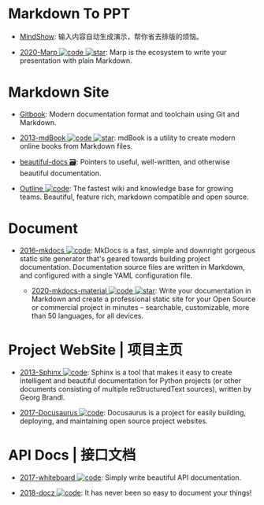 # Markdown To PPT

- [MindShow](https://www.mindshow.fun/#/home): 输入内容自动生成演示，帮你省去排版的烦恼。

- [2020-Marp ![code](https://ng-tech.icu/assets/code.svg) ![star](https://img.shields.io/github/stars/marp-team/marp)](https://github.com/marp-team/marp): Marp is the ecosystem to write your presentation with plain Markdown.

# Markdown Site

- [Gitbook](https://github.com/GitbookIO/gitbook): Modern documentation format and toolchain using Git and Markdown.

- [2013-mdBook ![code](https://ng-tech.icu/assets/code.svg) ![star](https://img.shields.io/github/stars/rust-lang/mdBook)](https://github.com/rust-lang/mdBook): mdBook is a utility to create modern online books from Markdown files.

- [beautiful-docs 🗃️](https://github.com/PharkMillups/beautiful-docs): Pointers to useful, well-written, and otherwise beautiful documentation.

- [Outline ![code](https://ng-tech.icu/assets/code.svg)](https://github.com/outline/outline): The fastest wiki and knowledge base for growing teams. Beautiful, feature rich, markdown compatible and open source.

# Document

- [2016-mkdocs ![code](https://ng-tech.icu/assets/code.svg)](https://github.com/mkdocs/mkdocs/): MkDocs is a fast, simple and downright gorgeous static site generator that's geared towards building project documentation. Documentation source files are written in Markdown, and configured with a single YAML configuration file.

  - [2020-mkdocs-material ![code](https://ng-tech.icu/assets/code.svg) ![star](https://img.shields.io/github/stars/squidfunk/mkdocs-material)](https://github.com/squidfunk/mkdocs-material): Write your documentation in Markdown and create a professional static site for your Open Source or commercial project in minutes – searchable, customizable, more than 50 languages, for all devices.

# Project WebSite | 项目主页

- [2013-Sphinx ![code](https://ng-tech.icu/assets/code.svg)](https://github.com/sphinx-doc/sphinx): Sphinx is a tool that makes it easy to create intelligent and beautiful documentation for Python projects (or other documents consisting of multiple reStructuredText sources), written by Georg Brandl.

- [2017-Docusaurus ![code](https://ng-tech.icu/assets/code.svg)](https://parg.co/UtL): Docusaurus is a project for easily building, deploying, and maintaining open source project websites.

# API Docs | 接口文档

- [2017-whiteboard ![code](https://ng-tech.icu/assets/code.svg)](https://github.com/mpociot/whiteboard): Simply write beautiful API documentation.

- [2018-docz ![code](https://ng-tech.icu/assets/code.svg)](https://github.com/pedronauck/docz): It has never been so easy to document your things!
